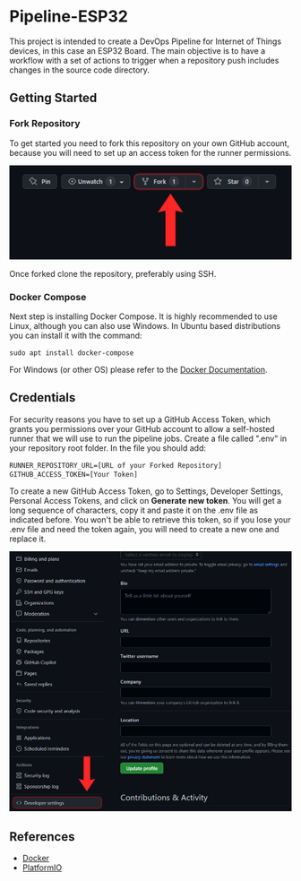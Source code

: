 # Pipeline-ESP32
This project is intended to create a DevOps Pipeline for Internet of Things devices, in this case an ESP32 Board. The main objective is to have a workflow with a set of actions to trigger when a repository push includes changes in the source code directory.

## Getting Started
### Fork Repository
To get started you need to fork this repository on your own GitHub account, because you will need to set up an access token for the runner permissions.

![Fork](/img/GithubFork.jpg)

Once forked clone the repository, preferably using SSH.

### Docker Compose
Next step is installing Docker Compose. It is highly recommended to use Linux, although you can also use Windows. In Ubuntu based distributions you can install it with the command:
```
sudo apt install docker-compose
```
For Windows (or other OS) please refer to the [Docker Documentation](https://docs.docker.com/desktop/windows/install).

## Credentials
For security reasons you have to set up a GitHub Access Token, which grants you permissions over your GitHub account to allow a self-hosted runner that we will use to run the pipeline jobs.
Create a file called ".env" in your repository root folder. In the file you should add:
```
RUNNER_REPOSITORY_URL=[URL of your Forked Repository]
GITHUB_ACCESS_TOKEN=[Your Token]
```
To create a new GitHub Access Token, go to Settings, Developer Settings, Personal Access Tokens, and click on **Generate new token**. You will get a long sequence of characters, copy it and paste it on the .env file as indicated before. You won't be able to retrieve this token, so if you lose your .env file and need the token again, you will need to create a new one and replace it.

![DevSettings](/img/GithubDevSettings.jpg)

## References
- [Docker](https://www.docker.com)
- [PlatformIO](https://platformio.org)